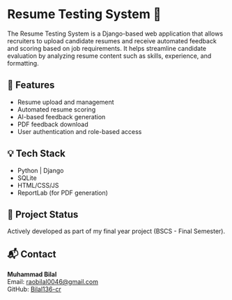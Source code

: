 # Resume Testing System 🎯

The Resume Testing System is a Django-based web application that allows recruiters to upload candidate resumes and receive automated feedback and scoring based on job requirements. It helps streamline candidate evaluation by analyzing resume content such as skills, experience, and formatting.

## 🔧 Features
- Resume upload and management
- Automated resume scoring
- AI-based feedback generation
- PDF feedback download
- User authentication and role-based access

## 💡 Tech Stack
- Python | Django
- SQLite
- HTML/CSS/JS
- ReportLab (for PDF generation)

## 📂 Project Status
Actively developed as part of my final year project (BSCS - Final Semester).

## 📬 Contact
**Muhammad Bilal**  
Email: raobilal0046@gmail.com  
GitHub: [Bilal136-cr](https://github.com/Bilal136-cr)
